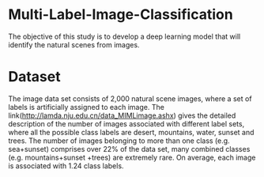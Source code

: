 # Multi-Label-Image-Classification
The objective of this study is to develop a deep learning model that will identify the natural scenes from images.

# Dataset
The image data set consists of 2,000 natural scene images, where a set of labels is artificially assigned to each image. The link(http://lamda.nju.edu.cn/data_MIMLimage.ashx) gives the detailed description of the number of images associated with different label sets, where all the possible class labels are desert, mountains, water, sunset and trees. The number of images belonging to more than one class (e.g. sea+sunset) comprises over 22% of the data set, many combined classes (e.g. mountains+sunset +trees) are extremely rare. On average, each image is associated with 1.24 class labels.

